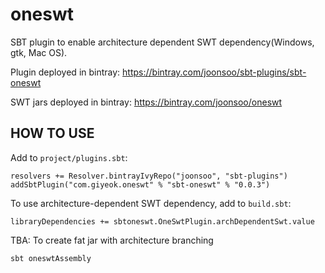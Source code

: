 # oneswt

SBT plugin to enable architecture dependent SWT dependency(Windows, gtk, Mac OS).

Plugin deployed in bintray: https://bintray.com/joonsoo/sbt-plugins/sbt-oneswt

SWT jars deployed in bintray: https://bintray.com/joonsoo/oneswt


HOW TO USE
----------

Add to `project/plugins.sbt`:

	resolvers += Resolver.bintrayIvyRepo("joonsoo", "sbt-plugins")
	addSbtPlugin("com.giyeok.oneswt" % "sbt-oneswt" % "0.0.3")


To use architecture-dependent SWT dependency, add to `build.sbt`:

	libraryDependencies += sbtoneswt.OneSwtPlugin.archDependentSwt.value


TBA: To create fat jar with architecture branching

	sbt oneswtAssembly

